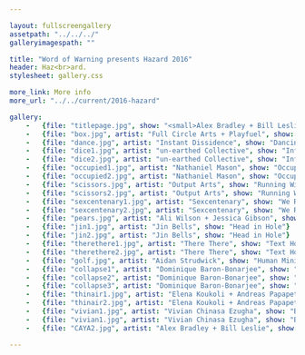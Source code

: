 ```yaml
---

layout: fullscreengallery
assetpath: "../../../"
galleryimagespath: ""

title: "Word of Warning presents Hazard 2016"
header: Haz<br>ard.
stylesheet: gallery.css

more_link: More info
more_url: "../../current/2016-hazard"

gallery:
    -   {file: "titlepage.jpg", show: "<small>Alex Bradley + Bill Leslie. Images copyright &copy;2016 Word of Warning</small>"}
    -   {file: "box.jpg", artist: "Full Circle Arts + Playfuel", show: "Box Society"}
    -   {file: "dance.jpg", artist: "Instant Dissidence", show: "Dancing with Strangers"}
    -   {file: "dice1.jpg", artist: "un-earthed Collective", show: "Inflated Hazard"}
    -   {file: "dice2.jpg", artist: "un-earthed Collective", show: "Inflated Hazard"}
    -   {file: "occupied1.jpg", artist: "Nathaniel Mason", show: "Occupied"}
    -   {file: "occupied2.jpg", artist: "Nathaniel Mason", show: "Occupied"}
    -   {file: "scissors.jpg", artist: "Output Arts", show: "Running With Scissors"}
    -   {file: "scissors2.jpg", artist: "Output Arts", show: "Running With Scissors"}
    -   {file: "sexcentenary1.jpg", artist: "Sexcentenary", show: "We Refuse To Be Unseen"}
    -   {file: "sexcentenary2.jpg", artist: "Sexcentenary", show: "We Refuse To Be Unseen"}
    -   {file: "pears.jpg", artist: "Ali Wilson + Jessica Gibson", show: "Pair of Pears"}
    -   {file: "jin1.jpg", artist: "Jin Bells", show: "Head in Hole"}
    -   {file: "jin2.jpg", artist: "Jin Bells", show: "Head in Hole"}
    -   {file: "therethere1.jpg", artist: "There There", show: "Text Home"}
    -   {file: "therethere2.jpg", artist: "There There", show: "Text Home"}
    -   {file: "golf.jpg", artist: "Aidan Strudwick", show: "Human Mini-Golf"}
    -   {file: "collapse1", artist: "Dominique Baron-Bonarjee", show: "Collapse Mcr"}
    -   {file: "collapse2", artist: "Dominique Baron-Bonarjee", show: "Collapse Mcr"}
    -   {file: "collapse3", artist: "Dominique Baron-Bonarjee", show: "Collapse Mcr"}
    -   {file: "thinair1.jpg", artist: "Elena Koukoli + Andreas Papapetrou", show: "Out of Thin Air"}
    -   {file: "thinair2.jpg", artist: "Elena Koukoli + Andreas Papapetrou", show: "Out of Thin Air"}
    -   {file: "vivian1.jpg", artist: "Vivian Chinasa Ezugha", show: "Because of hair; the dichotomy of culture and identity"}
	-   {file: "vivian1.jpg", artist: "Vivian Chinasa Ezugha", show: "Because of hair; the dichotomy of culture and identity"}
    -   {file: "CAYA2.jpg", artist: "Alex Bradley + Bill Leslie", show: "Come As You Are"}

---
```

